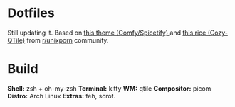 # Dotfiles
Still updating it. Based on <a href="https://github.com/Comfy-Themes/Spicetify"> this theme (Comfy/Spicetify) </a> and <a href="https://www.reddit.com/r/unixporn/comments/13dm9g0/qtile_cozytile_a_cozy_qtile_rice/"> this rice (Cozy-QTile)</a> from <a href="https://www.reddit.com/r/unixporn/">r/unixporn</a> community. 

# Build
**Shell:** zsh + oh-my-zsh
**Terminal:** kitty
**WM:** qtile
**Compositor:** picom
**Distro:** Arch Linux
**Extras:** feh, scrot.


